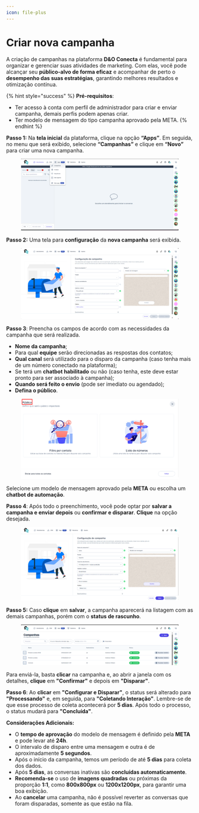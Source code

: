 ```yaml
---
icon: file-plus
---
```


# Criar nova campanha

A criação de campanhas na plataforma **D\&O Conecta** é fundamental para organizar e gerenciar suas atividades de marketing. Com elas, você pode alcançar seu **público-alvo de forma eficaz** e acompanhar de perto o **desempenho das suas estratégias**, garantindo melhores resultados e otimização contínua.

{% hint style="success" %}
**Pré-requisitos**:

* Ter acesso à conta com perfil de administrador para criar e enviar campanha, demais perfis podem apenas criar.
* Ter modelo de mensagem do tipo campanha aprovado pela META.
{% endhint %}

**Passo 1:** Na **tela inicial** da plataforma, clique na opção **“Apps”**. Em seguida, no menu que será exibido, selecione **“Campanhas”** e clique em **“Novo”** para criar uma nova campanha.

<figure><img src="../../../../.gitbook/assets/image (655).png" alt=""><figcaption></figcaption></figure>

**Passo 2:** Uma tela para **configuração** da **nova campanha** será exibida.

<figure><img src="../../../../.gitbook/assets/image (656).png" alt=""><figcaption></figcaption></figure>

**Passo 3**: Preencha os campos de acordo com as necessidades da campanha que será realizada.

* **Nome da campanha**;
* Para qual **equipe** serão direcionadas as respostas dos contatos;
* **Qual canal** será utilizado para o disparo da campanha (caso tenha mais de um número conectado na plataforma);
* Se terá um **chatbot habilitado** ou não (caso tenha, este deve estar pronto para ser associado à campanha);
* **Quando será feito o envio** (pode ser imediato ou agendado);
* **Defina o público**.

<figure><img src="../../../../.gitbook/assets/image (657).png" alt=""><figcaption></figcaption></figure>

Selecione um modelo de mensagem aprovado pela **META** ou escolha um **chatbot de automação**.

**Passo 4**: Após todo o preenchimento, você pode optar por **salvar a campanha e enviar depois** ou **confirmar e disparar**. **Clique** na opção desejada.

<figure><img src="../../../../.gitbook/assets/image (658).png" alt=""><figcaption></figcaption></figure>

**Passo 5:** Caso **clique** em **salvar**, a campanha aparecerá na listagem com as demais campanhas, porém com o **status de rascunho**.

<figure><img src="../../../../.gitbook/assets/image (659).png" alt=""><figcaption></figcaption></figure>

Para enviá-la, basta **clicar** na campanha e, ao abrir a janela com os detalhes, **clique** em **"Confirmar"** e depois em **"Disparar"**.

**Passo 6**: Ao **clicar** em **"Configurar e Disparar"**, o status será alterado para **"Processando"** e, em seguida, para **"Coletando Interação"**. Lembre-se de que esse processo de coleta acontecerá por **5 dias**. Após todo o processo, o status mudará para **"Concluída"**.

**Considerações Adicionais:**

* O **tempo de aprovação** do modelo de mensagem é definido pela **META** e pode levar até **24h**.
* O intervalo de disparo entre uma mensagem e outra é de aproximadamente **5 segundos**.
* Após o início da campanha, temos um período de até **5 dias** para coleta dos dados.
* Após **5 dias**, as conversas inativas são **concluídas automaticamente**.
* **Recomenda-se** o uso de **imagens quadradas** ou próximas da proporção **1:1**, como **800x800px** ou **1200x1200px**, para garantir uma boa exibição.
* Ao **cancelar** uma campanha, não é possível reverter as conversas que foram disparadas, somente as que estão na fila.
